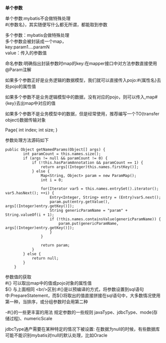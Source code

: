 **单个参数**

单个参数:mybatis不会做特殊处理
<br/>#{参数名}，其实随便写什么都无所谓，都能取到参数

多个参数：mybatis会做特殊处理<br/>
    多个参数会被封装成一个map，<br/>
    key:param1....paramN<br/>
    value：传入的参数值<br/>
    
命名参数:明确指出封装参数时map的key:在mapper接口中对方法参数直接使用@Param注解

如果多个参数正好是业务逻辑的数据模型，我们就可以直接传入pojo:#{属性名}去处pojo的属性值

如果多个参数不是业务逻辑模型中的数据，没有对应的pojo，则可以传入,map#{key}去出map中对应的值

如果多个参数不是业务模型中的数据，但是经常使用，推荐编写一个TO(transfer object)数据传输对象

Page{
    int index;
    int size;
}

参数处理方法源码如下

```
public Object getNamedParams(Object[] args) {
        int paramCount = this.names.size();
        if (args != null && paramCount != 0) {
            if (!this.hasParamAnnotation && paramCount == 1) {
                return args[(Integer)this.names.firstKey()];
            } else {
                Map<String, Object> param = new ParamMap();
                int i = 0;

                for(Iterator var5 = this.names.entrySet().iterator(); var5.hasNext(); ++i) {
                    Entry<Integer, String> entry = (Entry)var5.next();
                    param.put(entry.getValue(), args[(Integer)entry.getKey()]);
                    String genericParamName = "param" + String.valueOf(i + 1);
                    if (!this.names.containsValue(genericParamName)) {
                        param.put(genericParamName, args[(Integer)entry.getKey()]);
                    }
                }

                return param;
            }
        } else {
            return null;
        }
    }
```

参数值的获取
<br/>#{} 可以取出map中的值或pojo对象的属性值
<br/>${} 与上面相同
<br/>区别:#{}是以预编译的方式，将参数设置到sql语句中:PrepareStatement，而${}将取出的值直接拼接在sql语句中，大多数情况使用第一种，当排序，或分组参数时会用第二种

-#{}的一些更丰富的用法
 规定参数的一些规则
 javaType、jdbcType、mode(存储过程)、numericScale
 
 jdbcType通产需要在某种特定的情况下被设置:
 在数据为null的时候，有些数据库可能不能识别mybatis对null的默认处理，比如Oracle